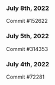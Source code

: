 ### July 8th, 2022

Commit #152622

### July 5th, 2022

Commit #314353


### July 4th, 2022

Commit #72281
